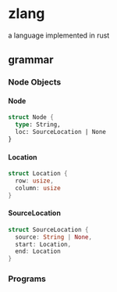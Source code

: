 # zlang
a language implemented in rust

## grammar

### Node Objects
#### Node
```rust
struct Node {
  type: String,
  loc: SourceLocation | None
}
```

#### Location
```rust
struct Location {
  row: usize,
  column: usize
}
```

#### SourceLocation
```rust
struct SourceLocation {
  source: String | None,
  start: Location,
  end: Location
}
```

### Programs


